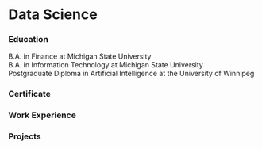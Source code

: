 # Data Science

### Education
B.A. in Finance at Michigan State University  
B.A. in Information Technology at Michigan State University  
Postgraduate Diploma in Artificial Intelligence at the University of Winnipeg  

### Certificate

### Work Experience

### Projects


